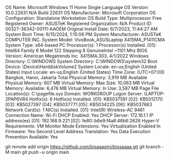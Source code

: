 OS Name:                   Microsoft Windows 11 Home Single Language
OS Version:                10.0.22631 N/A Build 22631
OS Manufacturer:           Microsoft Corporation
OS Configuration:          Standalone Workstation
OS Build Type:             Multiprocessor Free
Registered Owner:          ASUSTeK
Registered Organization:   N/A
Product ID:                00327-36342-00111-AAOEM
Original Install Date:     6/7/2023, 11:44:27 AM
System Boot Time:          6/15/2024, 1:15:06 PM
System Manufacturer:       ASUSTeK COMPUTER INC.
System Model:              VivoBook_ASUSLaptop X415MA_P1411CMA
System Type:               x64-based PC
Processor(s):              1 Processor(s) Installed.
                           [01]: Intel64 Family 6 Model 122 Stepping 8 GenuineIntel ~1101 Mhz
BIOS Version:              American Megatrends Inc. X415MA.303, 4/1/2022
Windows Directory:         C:\WINDOWS
System Directory:          C:\WINDOWS\system32
Boot Device:               \Device\HarddiskVolume2
System Locale:             en-us;English (United States)
Input Locale:              en-us;English (United States)
Time Zone:                 (UTC+07:00) Bangkok, Hanoi, Jakarta
Total Physical Memory:     3,919 MB
Available Physical Memory: 607 MB
Virtual Memory: Max Size:  10,063 MB
Virtual Memory: Available: 6,476 MB
Virtual Memory: In Use:    3,587 MB
Page File Location(s):     C:\pagefile.sys
Domain:                    WORKGROUP
Logon Server:              \\LAPTOP-2PAP6VR4
Hotfix(s):                 6 Hotfix(s) Installed.
                           [01]: KB5037591
                           [02]: KB5012170
                           [03]: KB5027397
                           [04]: KB5037771
                           [05]: KB5034225
                           [06]: KB5037663
Network Card(s):           1 NIC(s) Installed.
                           [01]: Intel(R) Wireless-AC 9461
                                 Connection Name: Wi-Fi
                                 DHCP Enabled:    Yes
                                 DHCP Server:     172.16.1.1
                                 IP address(es)
                                 [01]: 192.168.9.221
                                 [02]: fe80::b6e9:f4a8:46b6:2628
Hyper-V Requirements:      VM Monitor Mode Extensions: Yes
                           Virtualization Enabled In Firmware: Yes
                           Second Level Address Translation: Yes
                           Data Execution Prevention Available: Yes


<!--
bisaaagini/bisaaagini is a ✨ special ✨ repository because its `README.md` (this file) appears on your GitHub profile.
You can click the Preview link to take a look at your changes.
--->
git remote add origin https://github.com/bisaaagini/bissaaaa.git
git branch -M main
git push -u origin main
